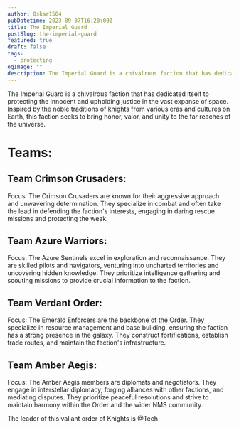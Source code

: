 ```yaml
---
author: Oskar1504
pubDatetime: 2023-09-07T16:20:00Z
title: The Imperial Guard  
postSlug: the-imperial-guard
featured: true
draft: false
tags:
  - protecting
ogImage: ""
description: The Imperial Guard is a chivalrous faction that has dedicated itself to protecting the innocent and upholding justice in the vast expanse of space.
---
```


The Imperial Guard is a chivalrous faction that has dedicated itself to protecting the innocent and upholding justice in the vast expanse of space. Inspired by the noble traditions of knights from various eras and cultures on Earth, this faction seeks to bring honor, valor, and unity to the far reaches of the universe.

# Teams:
## Team Crimson Crusaders:
Focus: The Crimson Crusaders are known for their aggressive approach and unwavering determination. They specialize in combat and often take the lead in defending the faction's interests, engaging in daring rescue missions and protecting the weak.

## Team Azure Warriors:
Focus: The Azure Sentinels excel in exploration and reconnaissance. They are skilled pilots and navigators, venturing into uncharted territories and uncovering hidden knowledge. They prioritize intelligence gathering and scouting missions to provide crucial information to the faction.


## Team Verdant Order:
Focus: The Emerald Enforcers are the backbone of the Order. They specialize in resource management and base building, ensuring the faction has a strong presence in the galaxy. They construct fortifications, establish trade routes, and maintain the faction's infrastructure.


## Team Amber Aegis:
Focus: The Amber Aegis members are diplomats and negotiators. They engage in interstellar diplomacy, forging alliances with other factions, and mediating disputes. They prioritize peaceful resolutions and strive to maintain harmony within the Order and the wider NMS community.


The leader of this valiant order of Knights is @Tech 